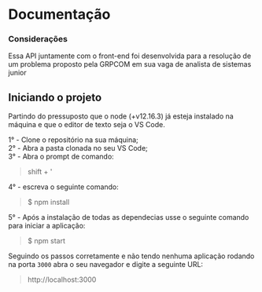 # Documentação
<h3>Considerações</h3>
<p>Essa API juntamente com o front-end foi desenvolvida para a resolução de um problema proposto pela GRPCOM em sua vaga de analista de sistemas junior</p>

<h2>Iniciando o projeto</h2>

Partindo do pressuposto que o node (+v12.16.3) já esteja instalado na máquina e que o editor de texto seja o VS Code.

1° - Clone o repositório na sua máquina;
<br>
2° - Abra a pasta clonada no seu VS Code;
<br>
3° - Abra o prompt de comando:

> shift + '

4° - escreva o seguinte comando:

>$ npm install

5° - Após a instalação de todas as dependecias usse o seguinte comando para iniciar a aplicação:

>$ npm start

Seguindo os passos corretamente e não tendo nenhuma aplicação rodando na porta `3000` abra o seu navegador e digite a seguinte URL:

>http://localhost:3000


